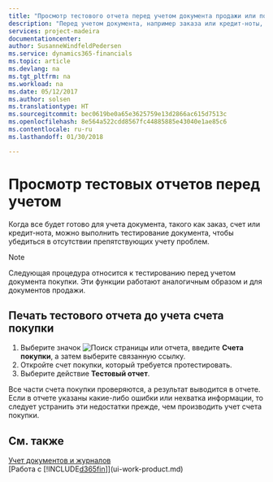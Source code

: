```yaml
---
title: "Просмотр тестового отчета перед учетом документа продажи или покупки | Документы Майкрософт"
description: "Перед учетом документа, например заказа или кредит-ноты, вы можете проверить и просмотреть его, чтобы устранить ошибки, которые могут препятствовать учету."
services: project-madeira
documentationcenter: 
author: SusanneWindfeldPedersen
ms.service: dynamics365-financials
ms.topic: article
ms.devlang: na
ms.tgt_pltfrm: na
ms.workload: na
ms.date: 05/12/2017
ms.author: solsen
ms.translationtype: HT
ms.sourcegitcommit: bec0619be0a65e3625759e13d2866ac615d7513c
ms.openlocfilehash: 8e564a522cdd8567fc44885885e43040e1ae85c6
ms.contentlocale: ru-ru
ms.lasthandoff: 01/30/2018

---
```

# <a name="view-test-reports-before-posting"></a>Просмотр тестовых отчетов перед учетом
Когда все будет готово для учета документа, такого как заказ, счет или кредит-нота, можно выполнить тестирование документа, чтобы убедиться в отсутствии препятствующих учету проблем.

> [!NOTE]  
>   Следующая процедура относится к тестированию перед учетом документа покупки. Эти функции работают аналогичным образом и для документов продажи.

## <a name="to-print-a-test-report-before-posting-a-purchase-invoice"></a>Печать тестового отчета до учета счета покупки
1. Выберите значок ![Поиск страницы или отчета](media/ui-search/search_small.png "Значок поиска страницы или отчета"), введите **Счета покупки**, а затем выберите связанную ссылку.
2. Откройте счет покупки, который требуется протестировать.
3. Выберите действие **Тестовый отчет**.  

Все части счета покупки проверяются, а результат выводится в отчете. Если в отчете указаны какие-либо ошибки или нехватка информации, то следует устранить эти недостатки прежде, чем производить учет счета покупки.

## <a name="see-also"></a>См. также
[Учет документов и журналов](ui-post-documents-journals.md)  
[Работа с [!INCLUDE[d365fin](includes/d365fin_md.md)]](ui-work-product.md)


